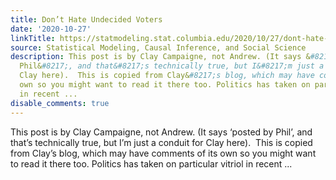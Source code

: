 ```yaml
---
title: Don’t Hate Undecided Voters
date: '2020-10-27'
linkTitle: https://statmodeling.stat.columbia.edu/2020/10/27/dont-hate-undecided-voters/
source: Statistical Modeling, Causal Inference, and Social Science
description: This post is by Clay Campaigne, not Andrew. (It says &#8216;posted by
  Phil&#8217;, and that&#8217;s technically true, but I&#8217;m just a conduit for
  Clay here).  This is copied from Clay&#8217;s blog, which may have comments of its
  own so you might want to read it there too. Politics has taken on particular vitriol
  in recent ...
disable_comments: true
---
```

This post is by Clay Campaigne, not Andrew. (It says &#8216;posted by Phil&#8217;, and that&#8217;s technically true, but I&#8217;m just a conduit for Clay here).  This is copied from Clay&#8217;s blog, which may have comments of its own so you might want to read it there too. Politics has taken on particular vitriol in recent ...